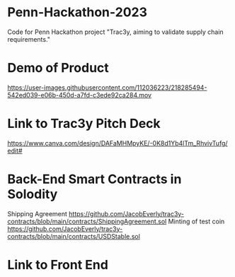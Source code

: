 # Penn-Hackathon-2023

Code for Penn Hackathon project "Trac3y, aiming to validate supply chain requirements."

# Demo of Product
https://user-images.githubusercontent.com/112036223/218285494-542ed039-e06b-450d-a7fd-c3ede92ca284.mov

# Link to Trac3y Pitch Deck
https://www.canva.com/design/DAFaMHMpyKE/-0K8d1Yb4lTm_RhvivTufg/edit#

# Back-End Smart Contracts in Solodity
Shipping Agreement
https://github.com/JacobEverly/trac3y-contracts/blob/main/contracts/ShippingAgreement.sol
Minting of test coin
https://github.com/JacobEverly/trac3y-contracts/blob/main/contracts/USDStable.sol

# Link to Front End
